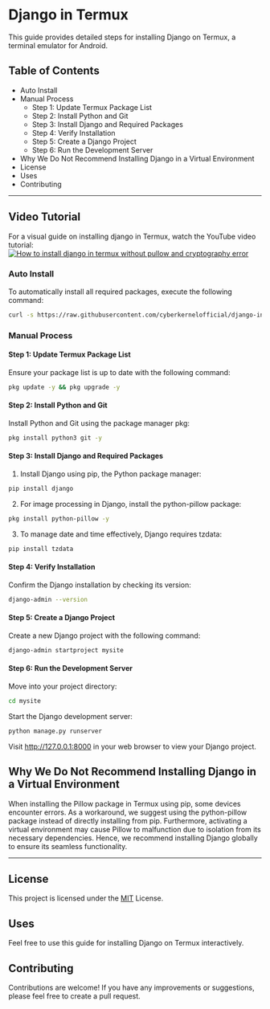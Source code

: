 # Django in Termux
This guide provides detailed steps for installing Django on Termux, a terminal emulator for Android.

## Table of Contents
- Auto Install
- Manual Process
  - Step 1: Update Termux Package List
  - Step 2: Install Python and Git
  - Step 3: Install Django and Required Packages
  - Step 4: Verify Installation
  - Step 5: Create a Django Project
  - Step 6: Run the Development Server
- Why We Do Not Recommend Installing Django in a Virtual Environment
- License
- Uses
- Contributing

---

## Video Tutorial
For a visual guide on installing django in Termux, watch the YouTube video tutorial:
[![How to install django in termux without pullow and cryptography error](http://img.youtube.com/vi/LYsJdeZMnBI/0.jpg)](http://www.youtube.com/watch?v=LYsJdeZMnBI "How to install django in termux without pullow and cryptography error")

### Auto Install
To automatically install all required packages, execute the following command:
```bash
curl -s https://raw.githubusercontent.com/cyberkernelofficial/django-in-termux/main/commands.txt | bash
```

### Manual Process
#### Step 1: Update Termux Package List
Ensure your package list is up to date with the following command:
```bash
pkg update -y && pkg upgrade -y
```

#### Step 2: Install Python and Git
Install Python and Git using the package manager pkg:
```bash
pkg install python3 git -y
```

#### Step 3: Install Django and Required Packages
1. Install Django using pip, the Python package manager:
```bash
pip install django
```
2. For image processing in Django, install the python-pillow package:
```bash
pkg install python-pillow -y
```
3. To manage date and time effectively, Django requires tzdata:
```bash
pip install tzdata
```

#### Step 4: Verify Installation
Confirm the Django installation by checking its version:
```bash
django-admin --version
```

#### Step 5: Create a Django Project
Create a new Django project with the following command:
```bash
django-admin startproject mysite
```

#### Step 6: Run the Development Server
Move into your project directory:
```bash
cd mysite
```
Start the Django development server:
```bash
python manage.py runserver
```
Visit http://127.0.0.1:8000 in your web browser to view your Django project.

## Why We Do Not Recommend Installing Django in a Virtual Environment
When installing the Pillow package in Termux using pip, some devices encounter errors.
As a workaround, we suggest using the python-pillow package instead of directly installing from pip.
Furthermore, activating a virtual environment may cause Pillow to malfunction due to isolation from its necessary dependencies.
Hence, we recommend installing Django globally to ensure its seamless functionality.

---

## License
This project is licensed under the [MIT](LICENSE) License.
  
## Uses
Feel free to use this guide for installing Django on Termux interactively.

## Contributing
Contributions are welcome!
If you have any improvements or suggestions, please feel free to create a pull request.
